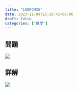 ```yaml
---
title: "LOQPCMX6"
date: 2023-11-09T15:26:42+08:00
draft: false
categories: ["數學"]
---
```

<!--more-->

## 問題
<img src="/posts/solution/LOQPCMX6-q.png">

## 詳解
<img src="/posts/solution/LOQPCMX6-sol.png">

